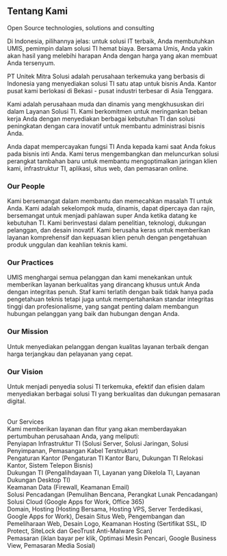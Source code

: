 <section class='section-padding text-center'>
	<h1>Tentang Kami</h1>
	<p class="lead">
		Open Source technologies, solutions and consulting</p>
</section>

<!-- no-sidebar -->

Di Indonesia, pilihannya jelas: untuk solusi IT terbaik, Anda membutuhkan UMIS, pemimpin dalam solusi TI hemat biaya. Bersama Umis, Anda yakin akan hasil yang melebihi harapan Anda dengan harga yang akan membuat Anda tersenyum.

PT Unitek Mitra Solusi adalah perusahaan terkemuka yang berbasis di Indonesia yang menyediakan solusi TI satu atap untuk bisnis Anda. Kantor pusat kami berlokasi di Bekasi - pusat industri terbesar di Asia Tenggara.

Kami adalah perusahaan muda dan dinamis yang mengkhususkan diri dalam Layanan Solusi TI. Kami berkomitmen untuk meringankan beban kerja Anda dengan menyediakan berbagai kebutuhan TI dan solusi peningkatan dengan cara inovatif untuk membantu administrasi bisnis Anda.

Anda dapat mempercayakan fungsi TI Anda kepada kami saat Anda fokus pada bisnis inti Anda. Kami terus mengembangkan dan meluncurkan solusi perangkat tambahan baru untuk membantu mengoptimalkan jaringan klien kami, infrastruktur TI, aplikasi, situs web, dan pemasaran online.
### Our People

Kami bersemangat dalam membantu dan memecahkan masalah TI untuk Anda. Kami adalah sekelompok muda, dinamis, dapat dipercaya dan rajin, bersemangat untuk menjadi pahlawan super Anda ketika datang ke kebutuhan TI. Kami berinvestasi dalam penelitian, teknologi, dukungan pelanggan, dan desain inovatif. Kami berusaha keras untuk memberikan layanan komprehensif dan kepuasan klien penuh dengan pengetahuan produk unggulan dan keahlian teknis kami.

### Our Practices

UMIS menghargai semua pelanggan dan kami menekankan untuk memberikan layanan berkualitas yang dirancang khusus untuk Anda dengan integritas penuh. Staf kami terlatih dengan baik tidak hanya pada pengetahuan teknis tetapi juga untuk mempertahankan standar integritas tinggi dan profesionalisme, yang sangat penting dalam membangun hubungan pelanggan yang baik dan hubungan dengan Anda.

### Our Mission

Untuk menyediakan pelanggan dengan kualitas layanan terbaik dengan harga terjangkau dan pelayanan yang cepat.

### Our Vision

Untuk menjadi penyedia solusi TI terkemuka, efektif dan efisien dalam menyediakan berbagai solusi TI yang berkualitas dan dukungan pemasaran digital.



<br>
Our Services<br>
Kami memberikan layanan dan fitur yang akan memberdayakan pertumbuhan perusahaan Anda, yang meliputi:<br>
Penyiapan Infrastruktur TI (Solusi Server, Solusi Jaringan, Solusi Penyimpanan, Pemasangan Kabel Terstruktur)<br>
Pengaturan Kantor (Pengaturan TI Kantor Baru, Dukungan TI Relokasi Kantor, Sistem Telepon Bisnis)<br>
Dukungan TI (Pengalihdayaan TI, Layanan yang Dikelola TI, Layanan Dukungan Desktop TI)<br>
Keamanan Data (Firewall, Keamanan Email)<br>
Solusi Pencadangan (Pemulihan Bencana, Perangkat Lunak Pencadangan)<br>
Solusi Cloud (Google Apps for Work, Office 365)<br>
Domain, Hosting (Hosting Bersama, Hosting VPS, Server Terdedikasi, Google Apps for Work), Desain Situs Web, Pengembangan dan Pemeliharaan Web, Desain Logo, Keamanan Hosting (Sertifikat SSL, ID Protect, SiteLock dan GeoTrust Anti-Malware Scan)<br>
Pemasaran (iklan bayar per klik, Optimasi Mesin Pencari, Google Business View, Pemasaran Media Sosial)<br>